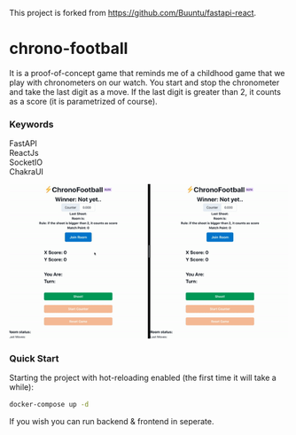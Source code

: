 This project is forked from https://github.com/Buuntu/fastapi-react.

# chrono-football
It is a proof-of-concept game that reminds me of a childhood game that we play with chronometers on our watch. You start and stop the chronometer and take the last digit as a move. If the last digit is greater than 2, it counts as a score (it is parametrized of course).  
### Keywords  
FastAPI  
ReactJs  
SocketIO  
ChakraUI  

![](show_game_mini_demonstration.gif)

### Quick Start
Starting the project with hot-reloading enabled
(the first time it will take a while):

```bash
docker-compose up -d
```

If you wish you can run backend & frontend in seperate.


  
